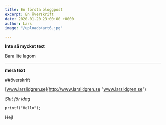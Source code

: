 ```yaml
---
title: En första bloggpost
excerpt: En överskrift
date: 2020-01-20 23:00:00 +0000
author: Lars
image: "/uploads/art6.jpg"

---
```

**Inte så mycket text**

Bara lite lagom

***

**mera text**

\##överskrift

[www.larslidgren.se](http://www.larslidgren.se "www.larslidgren.se")

_Slut för idag_

    printf("Hello");

Hej!
